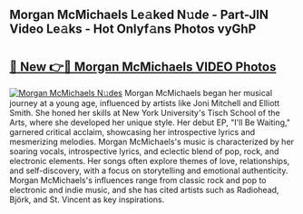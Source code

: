 ## Morgan McMichaels Le𝚊ked N𝚞de - Part-JIN Video Le𝚊ks - Hot Onlyf𝚊ns Photos vyGhP

# <h2><a href="http://ac49971.deff.icu/?id=Morgan+McMichaels">🔗 New 👉🔴 Morgan McMichaels VIDEO Photos</a></h2>

[![Morgan McMichaels N𝚞des](https://i.imgur.com/rIISA9y.gif)](http://ac49971.deff.icu/?id=Morgan+McMichaels)
Morgan McMichaels began her musical journey at a young age, influenced by artists like Joni Mitchell and Elliott Smith. She honed her skills at New York University's Tisch School of the Arts, where she developed her unique style. Her debut EP, "I'll Be Waiting," garnered critical acclaim, showcasing her introspective lyrics and mesmerizing melodies. Morgan McMichaels's music is characterized by her soaring vocals, introspective lyrics, and eclectic blend of pop, rock, and electronic elements. Her songs often explore themes of love, relationships, and self-discovery, with a focus on storytelling and emotional authenticity. Morgan McMichaels's influences range from classic rock and pop to electronic and indie music, and she has cited artists such as Radiohead, Björk, and St. Vincent as key inspirations.
